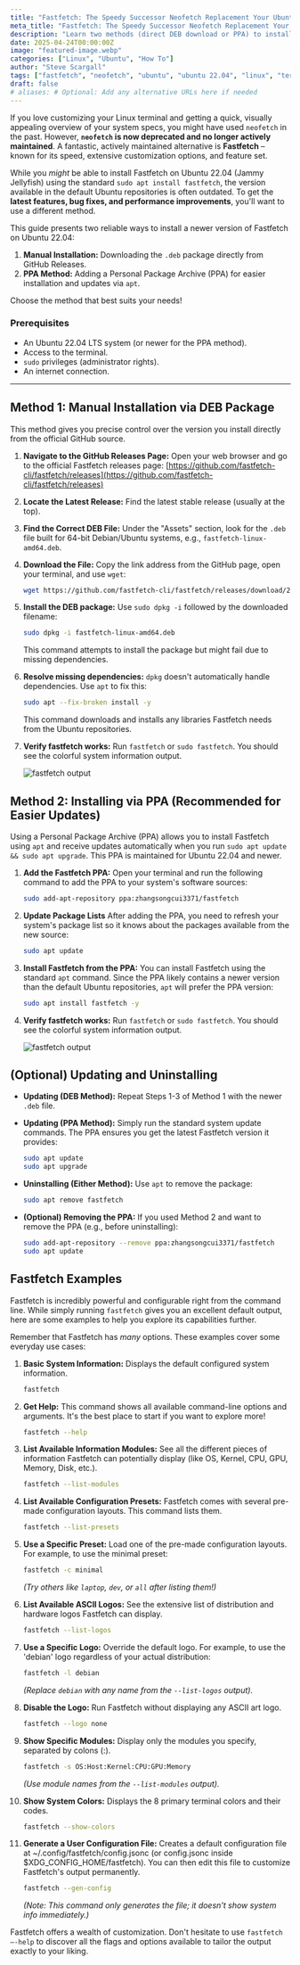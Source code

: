 ```yaml
---
title: "Fastfetch: The Speedy Successor Neofetch Replacement Your Ubuntu Terminal Needs"
meta_title: "Fastfetch: The Speedy Successor Neofetch Replacement Your Ubuntu Terminal Needs"
description: "Learn two methods (direct DEB download or PPA) to install the latest version of Fastfetch, a fast and modern Neofetch alternative, on Ubuntu 22.04 LTS or newer"
date: 2025-04-24T00:00:00Z
image: "featured-image.webp"
categories: ["Linux", "Ubuntu", "How To"]
author: "Steve Scargall"
tags: ["fastfetch", "neofetch", "ubuntu", "ubuntu 22.04", "linux", "terminal", "system information", "tutorial"]
draft: false
# aliases: # Optional: Add any alternative URLs here if needed
---
```


If you love customizing your Linux terminal and getting a quick, visually appealing overview of your system specs, you might have used `neofetch` in the past. However, **`neofetch` is now deprecated and no longer actively maintained**. A fantastic, actively maintained alternative is **Fastfetch** – known for its speed, extensive customization options, and feature set.

While you _might_ be able to install Fastfetch on Ubuntu 22.04 (Jammy Jellyfish) using the standard `sudo apt install fastfetch`, the version available in the default Ubuntu repositories is often outdated. To get the **latest features, bug fixes, and performance improvements**, you'll want to use a different method.

This guide presents two reliable ways to install a newer version of Fastfetch on Ubuntu 22.04:

1. **Manual Installation:** Downloading the `.deb` package directly from GitHub Releases.
2. **PPA Method:** Adding a Personal Package Archive (PPA) for easier installation and updates via `apt`.

Choose the method that best suits your needs!

### Prerequisites

- An Ubuntu 22.04 LTS system (or newer for the PPA method).
- Access to the terminal.
- `sudo` privileges (administrator rights).
- An internet connection.

----------

## Method 1: Manual Installation via DEB Package

This method gives you precise control over the version you install directly from the official GitHub source.

1. **Navigate to the GitHub Releases Page:** Open your web browser and go to the official Fastfetch releases page: [https://github.com/fastfetch-cli/fastfetch/releases](https://github.com/fastfetch-cli/fastfetch/releases)
2. **Locate the Latest Release:** Find the latest stable release (usually at the top).
3. **Find the Correct DEB File:** Under the "Assets" section, look for the `.deb` file built for 64-bit Debian/Ubuntu systems, e.g., `fastfetch-linux-amd64.deb`.
4. **Download the File:** Copy the link address from the GitHub page, open your terminal, and use `wget`:

    ```bash
    wget https://github.com/fastfetch-cli/fastfetch/releases/download/2.41.0/fastfetch-linux-amd64.deb
    ```

5. **Install the DEB package:** Use `sudo dpkg -i` followed by the downloaded filename:

    ```bash
    sudo dpkg -i fastfetch-linux-amd64.deb
    ```

    This command attempts to install the package but might fail due to missing dependencies.

6. **Resolve missing dependencies:** `dpkg` doesn't automatically handle dependencies. Use `apt` to fix this:

    ```bash
    sudo apt --fix-broken install -y
    ```

    This command downloads and installs any libraries Fastfetch needs from the Ubuntu repositories.

7. **Verify fastfetch works:** Run `fastfetch` or `sudo fastfetch`.  You should see the colorful system information output.

    ![fastfetch output](./fastfetch-output.png)

## Method 2: Installing via PPA (Recommended for Easier Updates)

Using a Personal Package Archive (PPA) allows you to install Fastfetch using `apt` and receive updates automatically when you run `sudo apt update && sudo apt upgrade`. This PPA is maintained for Ubuntu 22.04 and newer.

1. **Add the Fastfetch PPA:** Open your terminal and run the following command to add the PPA to your system's software sources:

    ```bash
    sudo add-apt-repository ppa:zhangsongcui3371/fastfetch
    ```

2. **Update Package Lists** After adding the PPA, you need to refresh your system's package list so it knows about the packages available from the new source:

    ```bash
    sudo apt update
    ```

3. **Install Fastfetch from the PPA:** You can install Fastfetch using the standard `apt` command. Since the PPA likely contains a newer version than the default Ubuntu repositories, `apt` will prefer the PPA version:

    ```bash
    sudo apt install fastfetch -y
    ```

4. **Verify fastfetch works:** Run `fastfetch` or `sudo fastfetch`.  You should see the colorful system information output.

    ![fastfetch output](./fastfetch-output.png)

## (Optional) Updating and Uninstalling

- **Updating (DEB Method):** Repeat Steps 1-3 of Method 1 with the newer `.deb` file.
- **Updating (PPA Method):** Simply run the standard system update commands. The PPA ensures you get the latest Fastfetch version it provides:

    ```bash
    sudo apt update
    sudo apt upgrade
    ```

- **Uninstalling (Either Method):** Use `apt` to remove the package:

    ```bash
    sudo apt remove fastfetch
    ```

- **(Optional) Removing the PPA:** If you used Method 2 and want to remove the PPA (e.g., before uninstalling):

    ```bash
    sudo add-apt-repository --remove ppa:zhangsongcui3371/fastfetch
    sudo apt update
    ```

## Fastfetch Examples

Fastfetch is incredibly powerful and configurable right from the command line. While simply running `fastfetch` gives you an excellent default output, here are some examples to help you explore its capabilities further.

Remember that Fastfetch has _many_ options. These examples cover some everyday use cases:

1. **Basic System Information:** Displays the default configured system information.

    ```bash
    fastfetch
    ```

2. **Get Help:** This command shows all available command-line options and arguments. It's the best place to start if you want to explore more!

    ```bash
    fastfetch --help
    ```

3. **List Available Information Modules:** See all the different pieces of information Fastfetch can potentially display (like OS, Kernel, CPU, GPU, Memory, Disk, etc.).

    ```bash
    fastfetch --list-modules
    ```

4. **List Available Configuration Presets:** Fastfetch comes with several pre-made configuration layouts. This command lists them.

    ```bash
    fastfetch --list-presets
    ```

5. **Use a Specific Preset:** Load one of the pre-made configuration layouts. For example, to use the minimal preset:

    ```bash
    fastfetch -c minimal
    ```

    _(Try others like `laptop`, `dev`, or `all` after listing them!)_

6. **List Available ASCII Logos:** See the extensive list of distribution and hardware logos Fastfetch can display.

    ```bash
    fastfetch --list-logos
    ```

7. **Use a Specific Logo:** Override the default logo. For example, to use the 'debian' logo regardless of your actual distribution:

    ```bash
    fastfetch -l debian
    ```

    _(Replace `debian` with any name from the `--list-logos` output)._

8. **Disable the Logo:** Run Fastfetch without displaying any ASCII art logo.

    ```bash
    fastfetch --logo none
    ```

9. **Show Specific Modules:** Display only the modules you specify, separated by colons (:).

    ```bash
    fastfetch -s OS:Host:Kernel:CPU:GPU:Memory
    ```

    _(Use module names from the `--list-modules` output)._

10. **Show System Colors:** Displays the 8 primary terminal colors and their codes.

    ```bash
    fastfetch --show-colors
    ```

11. **Generate a User Configuration File:** Creates a default configuration file at ~/.config/fastfetch/config.jsonc (or config.jsonc inside $XDG_CONFIG_HOME/fastfetch). You can then edit this file to customize Fastfetch's output permanently.

    ```bash
    fastfetch --gen-config
    ```

    _(Note: This command only generates the file; it doesn't show system info immediately.)_

Fastfetch offers a wealth of customization. Don't hesitate to use `fastfetch—-help` to discover all the flags and options available to tailor the output exactly to your liking.
